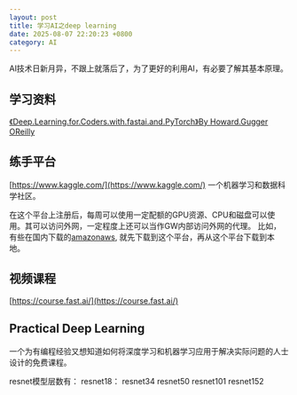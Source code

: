 ```yaml
---
layout: post
title: 学习AI之deep learning
date: 2025-08-07 22:20:23 +0800
category: AI
---
```


AI技术日新月异，不跟上就落后了，为了更好的利用AI，有必要了解其基本原理。

## 学习资料
[《Deep.Learning.for.Coders.with.fastai.and.PyTorch》By Howard.Gugger OReilly](https://www.amazon.com/Deep-Learning-Coders-fastai-PyTorch/dp/1492045527)

## 练手平台 
[https://www.kaggle.com/](https://www.kaggle.com/) 
一个机器学习和数据科学社区。

在这个平台上注册后，每周可以使用一定配额的GPU资源、CPU和磁盘可以使用。其可以访问外网，一定程度上还可以当作GW内部访问外网的代理。
比如，有些在国内下载的[amazonaws](https://s3.amazonaws.com/fast-ai-imageclas/oxford-iiit-pet.tgz), 就先下载到这个平台，再从这个平台下载到本地。
## 视频课程
[https://course.fast.ai/](https://course.fast.ai/)
## Practical Deep Learning
一个为有编程经验又想知道如何将深度学习和机器学习应用于解决实际问题的人士设计的免费课程。

resnet模型层数有：
resnet18：
resnet34
resnet50
resnet101
resnet152